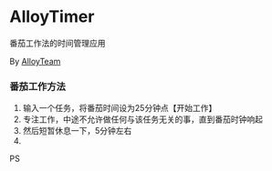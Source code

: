 AlloyTimer
==========
番茄工作法的时间管理应用

By [AlloyTeam](http://www.AlloyTeam.com/)


### 番茄工作方法

1. 输入一个任务，将番茄时间设为25分钟点【开始工作】
2. 专注工作，中途不允许做任何与该任务无关的事，直到番茄时钟响起
3. 然后短暂休息一下，5分钟左右
4. 

PS
